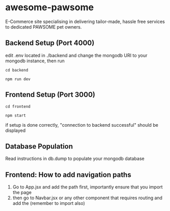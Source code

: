 # awesome-pawsome

E-Commerce site specialising in delivering tailor-made, hassle free services to dedicated PAWSOME pet owners.

## Backend Setup (Port 4000)
edit .env located in ./backend and change the mongodb URI to your mongodb instance, then run

`cd backend`

`npm run dev`

## Frontend Setup (Port 3000)

`cd frontend`

`npm start`

if setup is done correctly, "connection to backend successful" should be displayed

## Database Population

Read instructions in db.dump to populate your mongodb database


## Frontend: How to add navigation paths
1. Go to App.jsx and add the path first, importantly ensure that you import the page
2. then go to Navbar.jsx or any other component that requires routing and add the <Link/> (remember to import also)

